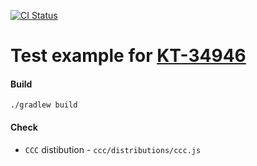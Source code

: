 [![CI Status](https://github.com/turansky/kotlin-battleground/workflows/KT-34946/badge.svg)](https://github.com/turansky/kotlin-battleground/actions?query=workflow:KT-34946)

# Test example for [KT-34946](https://youtrack.jetbrains.com/issue/KT-34946)

#### Build
```
./gradlew build
```

#### Check
* `CCC` distibution - `ccc/distributions/ccc.js`